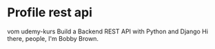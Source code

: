 # Profile rest api
vom udemy-kurs  Build a Backend REST API with Python and Django
Hi there, people, I'm Bobby Brown.